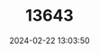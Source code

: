 ---
title: "13643"
category: "Molossops temminckii"
draft: false
date: 2024-02-22 13:03:50
languages:
  English: ["Dwarf Dog-faced Bat"]
---